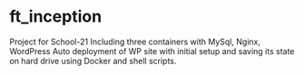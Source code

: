 # ft_inception
Project for School-21
Including three containers with MySql, Nginx, WordPress
Auto deployment of WP site with initial setup and saving its state on hard drive using Docker and shell scripts.
